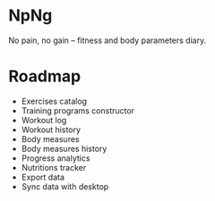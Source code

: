 # NpNg
No pain, no gain – fitness and body parameters diary.

# Roadmap
- Exercises catalog
- Training programs constructor
- Workout log
- Workout history
- Body measures
- Body measures history
- Progress analytics
- Nutritions tracker
- Export data
- Sync data with desktop 
  
